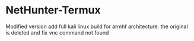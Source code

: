 # NetHunter-Termux
Modified version add full kali linux build for armhf architecture. the original is deleted and fix vnc command not found
